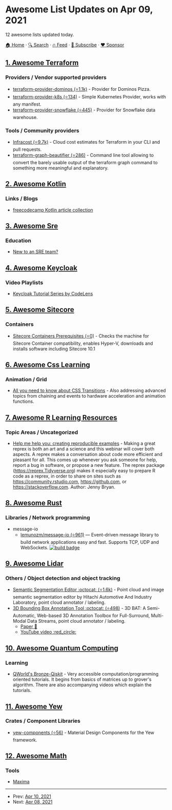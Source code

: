 # Awesome List Updates on Apr 09, 2021

12 awesome lists updated today.

[🏠 Home](/README.md) · [🔍 Search](https://www.trackawesomelist.com/search/) · [🔥 Feed](https://www.trackawesomelist.com/rss.xml) · [📮 Subscribe](https://trackawesomelist.us17.list-manage.com/subscribe?u=d2f0117aa829c83a63ec63c2f&id=36a103854c) · [❤️  Sponsor](https://github.com/sponsors/theowenyoung)



## [1. Awesome Terraform](/content/shuaibiyy/awesome-terraform/README.md)

### Providers / Vendor supported providers

*   [terraform-provider-dominos (⭐1.1k)](https://github.com/ndmckinley/terraform-provider-dominos) - Provider for Dominos Pizza.
*   [terraform-provider-k8s (⭐134)](https://github.com/banzaicloud/terraform-provider-k8s) - Simple Kubernetes Provider, works with any manifest.
*   [terraform-provider-snowflake (⭐445)](https://github.com/chanzuckerberg/terraform-provider-snowflake) - Provider for Snowflake data warehouse.

### Tools / Community providers

*   [Infracost (⭐9.7k)](https://github.com/infracost/infracost) - Cloud cost estimates for Terraform in your CLI and pull requests.
*   [terraform-graph-beautifier (⭐286)](https://github.com/pcasteran/terraform-graph-beautifier) - Command line tool allowing to convert the barely usable output of the terraform graph command to something more meaningful and explanatory.

## [2. Awesome Kotlin](/content/KotlinBy/awesome-kotlin/README.md)

### Links / Blogs

*   [freecodecamp Kotlin article collection](https://www.freecodecamp.org/news/tag/kotlin/)

## [3. Awesome Sre](/content/dastergon/awesome-sre/README.md)

### Education

*   [New to an SRE team?](https://www.linkedin.com/pulse/new-sre-team-anthony-caiafa/)

## [4. Awesome Keycloak](/content/thomasdarimont/awesome-keycloak/README.md)

### Video Playlists

*   [Keycloak Tutorial Series by CodeLens](https://www.youtube.com/watch?v=Lr9WeIMtFow\&list=PLeGNmkzI56BTjRxNGxUhh4k30FD_gy0pC)

## [5. Awesome Sitecore](/content/MartinMiles/awesome-sitecore/README.md)

### Containers

*   [Sitecore Containers Prerequisites (⭐0)](https://github.com/nickwesselman/sitecore-containers-prerequisites) - Checks the machine for Sitecore Container compatibility, enables Hyper-V, downloads and installs software including Sitecore 10.1

## [6. Awesome Css Learning](/content/micromata/awesome-css-learning/README.md)

### Animation / Grid

*   [All you need to know about CSS Transitions](https://blog.alexmaccaw.com/all-you-need-to-know-about-css-transitions/) - Also addressing advanced topics from chaining and events to hardware acceleration and animation functions.

## [7. Awesome R Learning Resources](/content/iamericfletcher/awesome-r-learning-resources/README.md)

### Topic Areas / Uncategorized

*   [Help me help you: creating reproducible examples](https://www.youtube.com/watch?v=5gqksthQ0cM) - Making a great reprex is both an art and a science and this webinar will cover both aspects. A reprex makes a conversation about code more efficient and pleasant for all. This comes up whenever you ask someone for help, report a bug in software, or propose a new feature. The reprex package (<https://reprex.Tidyverse.org>) makes it especially easy to prepare R code as a reprex, in order to share on sites such as <https://community.rstudio.com>, <https://github.com>, or <https://stackoverflow.com>. Author: Jenny Bryan.

## [8. Awesome Rust](/content/rust-unofficial/awesome-rust/README.md)

### Libraries / Network programming

*   message-io
    *   [lemunozm/message-io (⭐961)](https://github.com/lemunozm/message-io) — Event-driven message library to build network applications easy and fast. Supports TCP, UDP and WebSockets. [![build badge](https://img.shields.io/github/workflow/status/lemunozm/message-io/message-io%20ci)](https://github.com/lemunozm/message-io/actions?query=workflow%3A%22message-io+ci%22)

## [9. Awesome Lidar](/content/szenergy/awesome-lidar/README.md)

### Others / Object detection and object tracking

*   [Semantic Segmentation Editor :octocat: (⭐1.6k)](https://github.com/Hitachi-Automotive-And-Industry-Lab/semantic-segmentation-editor) - Point cloud and image semantic segmentation editor by Hitachi Automotive And Industry Laboratory, point cloud annotator / labeling.
*   [3D Bounding Box Annotation Tool :octocat: (⭐498)](https://github.com/walzimmer/3d-bat) - 3D BAT: A Semi-Automatic, Web-based 3D Annotation Toolbox for Full-Surround, Multi-Modal Data Streams, point cloud annotator / labeling.
    *   [Paper :newspaper:](https://arxiv.org/pdf/1905.00525.pdf)
    *   [YouTube video :red\_circle:](https://www.youtube.com/watch?v=gSGG4Lw8BSU)

## [10. Awesome Quantum Computing](/content/desireevl/awesome-quantum-computing/README.md)

### Learning

*   [QWorld's Bronze-Qiskit](https://gitlab.com/qworld/bronze-qiskit) - Very accessible computation/programming oriented tutorials. It begins from basics of matrices up to grover's algorithm. There are also accompanying videos which explain the tutorials.

## [11. Awesome Yew](/content/jetli/awesome-yew/README.md)

### Crates / Component Libraries

*   [yew-components (⭐56)](https://github.com/angular-rust/yew-components) - Material Design Components for the Yew framework.

## [12. Awesome Math](/content/rossant/awesome-math/README.md)

### Tools

*   [Maxima](https://maxima.sourceforge.io/)

---

- Prev: [Apr 10, 2021](/content/2021/04/10/README.md)
- Next: [Apr 08, 2021](/content/2021/04/08/README.md)